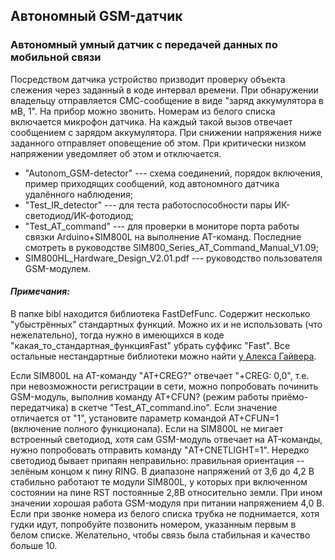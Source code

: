 ## Автономный GSM-датчик

### Автономный умный датчик с передачей данных по мобильной связи

Посредством датчика устройство призводит проверку объекта слежения через заданный в коде интервал времени. При обнаружении владельцу отправляется СМС-сообщение в виде "заряд аккумулятора в мВ, 1". На прибор можно звонить. Номерам из белого списка включается микрофон датчика. На каждый такой вызов отвечает сообщением с зарядом аккумулятора. При снижении напряжения ниже заданного отправляет оповещение об этом. При критически низком напряжении уведомляет об этом и отключается.

+ "Autonom_GSM-detector" --- схема соединений, порядок включения, пример приходящих сообщений, код автономного датчика удалённого наблюдения;
+ "Test_IR_detector" --- для теста работоспособности пары ИК-светодиод/ИК-фотодиод;
+ "Test_AT_command"  --- для проверки в мониторе порта работы связки Arduino+SIM800L на выполнение AT-команд. Последние смотреть в руководстве SIM800_Series_AT_Command_Manual_V1.09;
+ SIM800HL_Hardware_Design_V2.01.pdf --- руководство пользователя GSM-модулем.

#### ___Примечания:___

В папке bibl находится библиотека FastDefFunc.  Содержит несколько "убыстрённых" стандартных функций.  Можно их и не использовать (что нежелательно), тогда нужно в имеющихся в коде "какая_то_стандартная_функцияFast" убрать суффикс "Fast". Все остальные нестандартные библиотеки можно найти [у Алекса Гайвера](https://github.com/GyverLibs).

Если SIM800L на AT-команду  "AT+CREG?" отвечает "+CREG: 0,0", т.е. при невозможности регистрации в сети, можно попробовать починить GSM-модуль, выполнив команду AT+CFUN? (режим работы приёмо-передатчика) в скетче "Test_AT_command.ino". Если значение отличается от "1", установите параметр командой AT+CFUN=1 (включение полного функционала). Если на SIM800L не мигает встроенный светодиод, хотя сам GSM-модуль отвечает на AT-команды, нужно попробовать отправить команду "AT+CNETLIGHT=1". Нередко светодиод бывает припаян неправильно: правильная ориентация -- зелёным концом к пину RING. В диапазоне напряжений от 3,6 до 4,2 В стабильно работают те модули SIM800L, у которых при включенном состоянии на пине RST постоянные 2,8В относительно земли. При ином значении хорошая работа GSM-модуля при питании напряжением 4,0 В. Если при звонке номера из белого списка трубка не поднимается, хотя гудки идут, попробуйте позвонить номером, указанным первым в белом списке. Желательно, чтобы связь была стабильная и качество больше 10.
